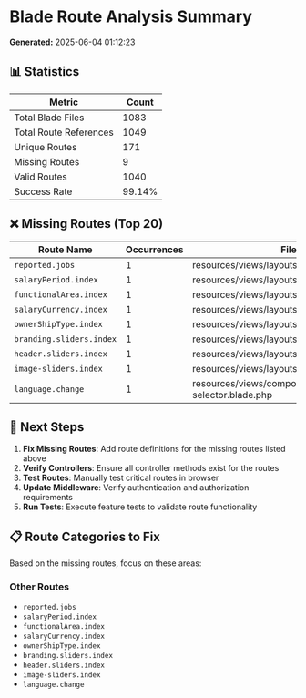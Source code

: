 # Blade Route Analysis Summary

**Generated:** 2025-06-04 01:12:23

## 📊 Statistics

| Metric | Count |
|--------|-------|
| Total Blade Files | 1083 |
| Total Route References | 1049 |
| Unique Routes | 171 |
| Missing Routes | 9 |
| Valid Routes | 1040 |
| Success Rate | 99.14% |

## ❌ Missing Routes (Top 20)

| Route Name | Occurrences | Files |
|------------|-------------|-------|
| `reported.jobs` | 1 | resources/views/layouts/sub_menu.blade.php |
| `salaryPeriod.index` | 1 | resources/views/layouts/sub_menu.blade.php |
| `functionalArea.index` | 1 | resources/views/layouts/sub_menu.blade.php |
| `salaryCurrency.index` | 1 | resources/views/layouts/sub_menu.blade.php |
| `ownerShipType.index` | 1 | resources/views/layouts/sub_menu.blade.php |
| `branding.sliders.index` | 1 | resources/views/layouts/sub_menu.blade.php |
| `header.sliders.index` | 1 | resources/views/layouts/sub_menu.blade.php |
| `image-sliders.index` | 1 | resources/views/layouts/sub_menu.blade.php |
| `language.change` | 1 | resources/views/components/language-selector.blade.php |

## 🎯 Next Steps

1. **Fix Missing Routes**: Add route definitions for the missing routes listed above
2. **Verify Controllers**: Ensure all controller methods exist for the routes
3. **Test Routes**: Manually test critical routes in browser
4. **Update Middleware**: Verify authentication and authorization requirements
5. **Run Tests**: Execute feature tests to validate route functionality

## 📋 Route Categories to Fix

Based on the missing routes, focus on these areas:

### Other Routes
- `reported.jobs`
- `salaryPeriod.index`
- `functionalArea.index`
- `salaryCurrency.index`
- `ownerShipType.index`
- `branding.sliders.index`
- `header.sliders.index`
- `image-sliders.index`
- `language.change`

